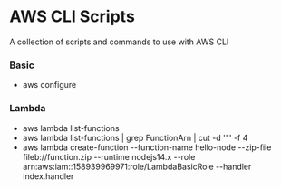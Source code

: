 # AWS CLI Scripts

A collection of scripts and commands to use with AWS CLI

### Basic

- aws configure

### Lambda 

- aws lambda list-functions
- aws lambda list-functions | grep FunctionArn | cut -d '"' -f 4
- aws lambda create-function --function-name hello-node --zip-file fileb://function.zip --runtime nodejs14.x --role arn:aws:iam::158939969971:role/LambdaBasicRole --handler index.handler
